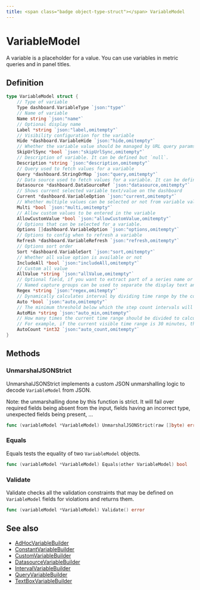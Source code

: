 ```yaml
---
title: <span class="badge object-type-struct"></span> VariableModel
---
```

# <span class="badge object-type-struct"></span> VariableModel

A variable is a placeholder for a value. You can use variables in metric queries and in panel titles.

## Definition

```go
type VariableModel struct {
    // Type of variable
    Type dashboard.VariableType `json:"type"`
    // Name of variable
    Name string `json:"name"`
    // Optional display name
    Label *string `json:"label,omitempty"`
    // Visibility configuration for the variable
    Hide *dashboard.VariableHide `json:"hide,omitempty"`
    // Whether the variable value should be managed by URL query params or not
    SkipUrlSync *bool `json:"skipUrlSync,omitempty"`
    // Description of variable. It can be defined but `null`.
    Description *string `json:"description,omitempty"`
    // Query used to fetch values for a variable
    Query *dashboard.StringOrMap `json:"query,omitempty"`
    // Data source used to fetch values for a variable. It can be defined but `null`.
    Datasource *dashboard.DataSourceRef `json:"datasource,omitempty"`
    // Shows current selected variable text/value on the dashboard
    Current *dashboard.VariableOption `json:"current,omitempty"`
    // Whether multiple values can be selected or not from variable value list
    Multi *bool `json:"multi,omitempty"`
    // Allow custom values to be entered in the variable
    AllowCustomValue *bool `json:"allowCustomValue,omitempty"`
    // Options that can be selected for a variable.
    Options []dashboard.VariableOption `json:"options,omitempty"`
    // Options to config when to refresh a variable
    Refresh *dashboard.VariableRefresh `json:"refresh,omitempty"`
    // Options sort order
    Sort *dashboard.VariableSort `json:"sort,omitempty"`
    // Whether all value option is available or not
    IncludeAll *bool `json:"includeAll,omitempty"`
    // Custom all value
    AllValue *string `json:"allValue,omitempty"`
    // Optional field, if you want to extract part of a series name or metric node segment.
    // Named capture groups can be used to separate the display text and value.
    Regex *string `json:"regex,omitempty"`
    // Dynamically calculates interval by dividing time range by the count specified.
    Auto *bool `json:"auto,omitempty"`
    // The minimum threshold below which the step count intervals will not divide the time.
    AutoMin *string `json:"auto_min,omitempty"`
    // How many times the current time range should be divided to calculate the value, similar to the Max data points query option.
    // For example, if the current visible time range is 30 minutes, then the auto interval groups the data into 30 one-minute increments.
    AutoCount *int32 `json:"auto_count,omitempty"`
}
```
## Methods

### <span class="badge object-method"></span> UnmarshalJSONStrict

UnmarshalJSONStrict implements a custom JSON unmarshalling logic to decode `VariableModel` from JSON.

Note: the unmarshalling done by this function is strict. It will fail over required fields being absent from the input, fields having an incorrect type, unexpected fields being present, …

```go
func (variableModel *VariableModel) UnmarshalJSONStrict(raw []byte) error
```

### <span class="badge object-method"></span> Equals

Equals tests the equality of two `VariableModel` objects.

```go
func (variableModel *VariableModel) Equals(other VariableModel) bool
```

### <span class="badge object-method"></span> Validate

Validate checks all the validation constraints that may be defined on `VariableModel` fields for violations and returns them.

```go
func (variableModel *VariableModel) Validate() error
```

## See also

 * <span class="badge builder"></span> [AdHocVariableBuilder](./builder-AdHocVariableBuilder.md)
 * <span class="badge builder"></span> [ConstantVariableBuilder](./builder-ConstantVariableBuilder.md)
 * <span class="badge builder"></span> [CustomVariableBuilder](./builder-CustomVariableBuilder.md)
 * <span class="badge builder"></span> [DatasourceVariableBuilder](./builder-DatasourceVariableBuilder.md)
 * <span class="badge builder"></span> [IntervalVariableBuilder](./builder-IntervalVariableBuilder.md)
 * <span class="badge builder"></span> [QueryVariableBuilder](./builder-QueryVariableBuilder.md)
 * <span class="badge builder"></span> [TextBoxVariableBuilder](./builder-TextBoxVariableBuilder.md)
